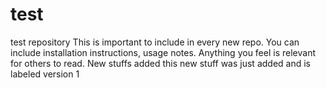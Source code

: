 # test
test repository
This is important to include in every new repo. You can include installation instructions, usage notes. 
Anything you feel is relevant for others to read.
New stuffs added
   this new stuff was just added and is labeled version 1
